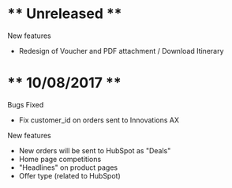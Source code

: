 # ** Unreleased **
New features
- Redesign of Voucher and PDF attachment / Download Itinerary

# ** 10/08/2017 **
Bugs Fixed
- Fix customer_id on orders sent to Innovations AX

New features
- New orders will be sent to HubSpot as "Deals"
- Home page competitions
- "Headlines" on product pages
- Offer type (related to HubSpot)